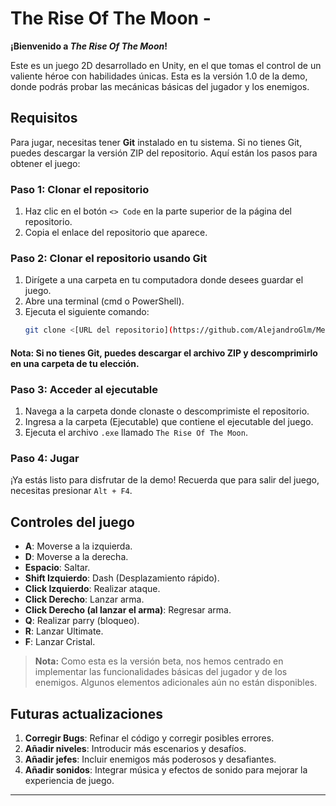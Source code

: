 # The Rise Of The Moon - 

**¡Bienvenido a *The Rise Of The Moon*!**

Este es un juego 2D desarrollado en Unity, en el que tomas el control de un valiente héroe con habilidades únicas. Esta es la versión 1.0 de la demo, donde podrás probar las mecánicas básicas del jugador y los enemigos.

## Requisitos

Para jugar, necesitas tener **Git** instalado en tu sistema. Si no tienes Git, puedes descargar la versión ZIP del repositorio. Aquí están los pasos para obtener el juego:

### Paso 1: Clonar el repositorio
1. Haz clic en el botón `<> Code` en la parte superior de la página del repositorio.
2. Copia el enlace del repositorio que aparece.

### Paso 2: Clonar el repositorio usando Git
1. Dirígete a una carpeta en tu computadora donde desees guardar el juego.
2. Abre una terminal (cmd o PowerShell).
3. Ejecuta el siguiente comando:
   ```bash
   git clone <[URL del repositorio](https://github.com/AlejandroGlm/Meztli.git)>
#### Nota: Si no tienes Git, puedes descargar el archivo ZIP y descomprimirlo en una carpeta de tu elección.

### Paso 3: Acceder al ejecutable
1. Navega a la carpeta donde clonaste o descomprimiste el repositorio.
2. Ingresa a la carpeta (Ejecutable) que contiene el ejecutable del juego.
3. Ejecuta el archivo `.exe` llamado `The Rise Of The Moon`.

### Paso 4: Jugar
¡Ya estás listo para disfrutar de la demo! Recuerda que para salir del juego, necesitas presionar `Alt + F4`.

## Controles del juego

- **A**: Moverse a la izquierda.
- **D**: Moverse a la derecha.
- **Espacio**: Saltar.
- **Shift Izquierdo**: Dash (Desplazamiento rápido).
- **Click Izquierdo**: Realizar ataque.
- **Click Derecho**: Lanzar arma.
- **Click Derecho (al lanzar el arma)**: Regresar arma.
- **Q**: Realizar parry (bloqueo).
- **R**: Lanzar Ultimate.
- **F**: Lanzar Cristal.

> **Nota:** Como esta es la versión beta, nos hemos centrado en implementar las funcionalidades básicas del jugador y de los enemigos. Algunos elementos adicionales aún no están disponibles.

## Futuras actualizaciones

1. **Corregir Bugs**: Refinar el código y corregir posibles errores.
2. **Añadir niveles**: Introducir más escenarios y desafíos.
3. **Añadir jefes**: Incluir enemigos más poderosos y desafiantes.
4. **Añadir sonidos**: Integrar música y efectos de sonido para mejorar la experiencia de juego.

---

